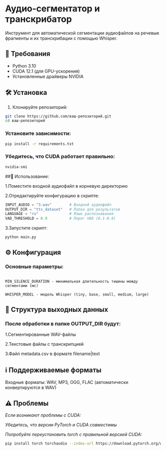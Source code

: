 # Аудио-сегментатор и транскрибатор

Инструмент для автоматической сегментации аудиофайлов на речевые фрагменты и их транскрибации с помощью Whisper.

## 📝 Требования

- Python 3.10
- CUDA 12.1 (для GPU-ускорения)
- Установленные драйверы NVIDIA

## 🛠 Установка

1. Клонируйте репозиторий:
```bash
git clone https://github.com/ваш-репозиторий.git
cd ваш-репозиторий
```

### Установите зависимости:

```bash
pip install -r requirements.txt
```

### Убедитесь, что CUDA работает правильно:

```bash
nvidia-smi
```

##🚀 Использование:

1.Поместите входной аудиофайл в корневую директорию

2.Отредактируйте конфигурацию в скрипте:

```python
INPUT_AUDIO = "3.wav"        # Входной аудиофайл
OUTPUT_DIR = "tts_dataset"   # Папка для результатов
LANGUAGE = "ru"              # Язык распознавания
VAD_THRESHOLD = 0.9          # Порог VAD (0.1-0.9)
```

3.Запустите скрипт:

```bash
python main.py
```

## ⚙️ Конфигурация
### Основные параметры:

```MIN_SPEECH_DURATION - минимальная длительность речевого сегмента (мс)

MIN_SILENCE_DURATION - минимальная длительность тишины между сегментами (мс)

WHISPER_MODEL - модель Whisper (tiny, base, small, medium, large)
```

## 📂 Структура выходных данных
### После обработки в папке OUTPUT_DIR будут:

1.Сегментированные WAV-файлы

2.Текстовые файлы с транскрипцией

3.Файл metadata.csv в формате filename|text

## ℹ️ Поддерживаемые форматы
Входные форматы: WAV, MP3, OGG, FLAC (автоматически конвертируются в WAV)

## ⚠️ Проблемы
*Если возникают проблемы с CUDA:*

*Убедитесь, что версии PyTorch и CUDA совместимы*

*Попробуйте переустановить torch с правильной версией CUDA:*

```bash
pip install torch torchaudio --index-url https://download.pytorch.org/whl/cu121
```
